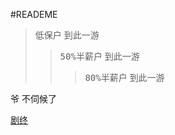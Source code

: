 
#READEME

> <kbd>低保户</kbd> 到此一游
> > <kbd>50%半薪户</kbd> 到此一游 
> > > <kbd>80%半薪户</kbd> 到此一游 

<kbd>爷</kbd> 不伺候了

[剧终][1]

[1]: https://res.dev.hixianchang.com/qn/up/6474a1df5d71c7217ee084ca4ec8d1fd.png
